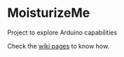 # MoisturizeMe
Project to explore Arduino capabilities

Check the [wiki pages](https://github.com/IcarusImageJu/MoisturizeMe/wiki) to know how.
